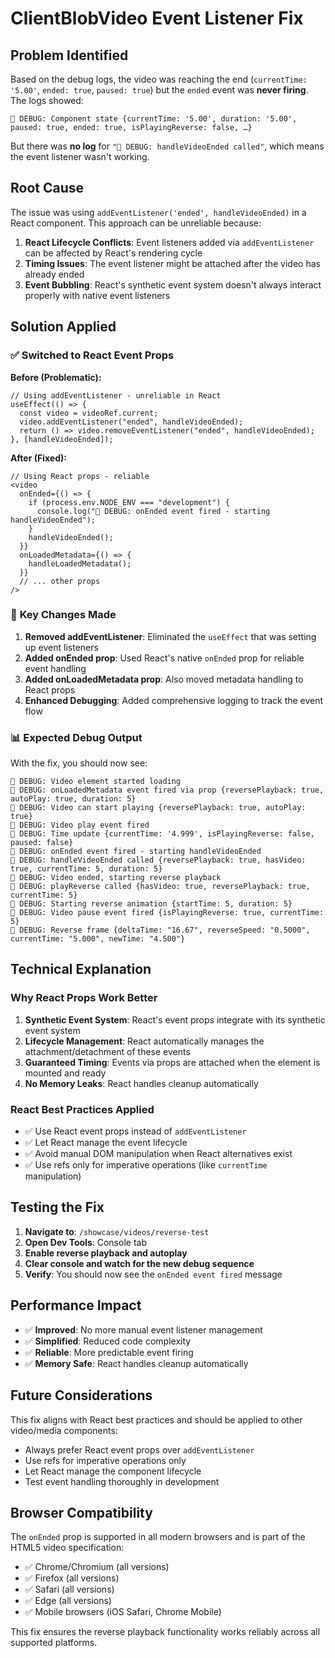 # ClientBlobVideo Event Listener Fix

## Problem Identified

Based on the debug logs, the video was reaching the end (`currentTime: '5.00'`, `ended: true`, `paused: true`) but the `ended` event was **never firing**. The logs showed:

```
🎥 DEBUG: Component state {currentTime: '5.00', duration: '5.00', paused: true, ended: true, isPlayingReverse: false, …}
```

But there was **no log** for `"🎥 DEBUG: handleVideoEnded called"`, which means the event listener wasn't working.

## Root Cause

The issue was using `addEventListener('ended', handleVideoEnded)` in a React component. This approach can be unreliable because:

1. **React Lifecycle Conflicts**: Event listeners added via `addEventListener` can be affected by React's rendering cycle
2. **Timing Issues**: The event listener might be attached after the video has already ended
3. **Event Bubbling**: React's synthetic event system doesn't always interact properly with native event listeners

## Solution Applied

### ✅ **Switched to React Event Props**

**Before (Problematic):**

```tsx
// Using addEventListener - unreliable in React
useEffect(() => {
  const video = videoRef.current;
  video.addEventListener("ended", handleVideoEnded);
  return () => video.removeEventListener("ended", handleVideoEnded);
}, [handleVideoEnded]);
```

**After (Fixed):**

```tsx
// Using React props - reliable
<video
  onEnded={() => {
    if (process.env.NODE_ENV === "development") {
      console.log("🎥 DEBUG: onEnded event fired - starting handleVideoEnded");
    }
    handleVideoEnded();
  }}
  onLoadedMetadata={() => {
    handleLoadedMetadata();
  }}
  // ... other props
/>
```

### 🔧 **Key Changes Made**

1. **Removed addEventListener**: Eliminated the `useEffect` that was setting up event listeners
2. **Added onEnded prop**: Used React's native `onEnded` prop for reliable event handling
3. **Added onLoadedMetadata prop**: Also moved metadata handling to React props
4. **Enhanced Debugging**: Added comprehensive logging to track the event flow

### 📊 **Expected Debug Output**

With the fix, you should now see:

```
🎥 DEBUG: Video element started loading
🎥 DEBUG: onLoadedMetadata event fired via prop {reversePlayback: true, autoPlay: true, duration: 5}
🎥 DEBUG: Video can start playing {reversePlayback: true, autoPlay: true}
🎥 DEBUG: Video play event fired
🎥 DEBUG: Time update {currentTime: '4.999', isPlayingReverse: false, paused: false}
🎥 DEBUG: onEnded event fired - starting handleVideoEnded
🎥 DEBUG: handleVideoEnded called {reversePlayback: true, hasVideo: true, currentTime: 5, duration: 5}
🎥 DEBUG: Video ended, starting reverse playback
🎥 DEBUG: playReverse called {hasVideo: true, reversePlayback: true, currentTime: 5}
🎥 DEBUG: Starting reverse animation {startTime: 5, duration: 5}
🎥 DEBUG: Video pause event fired {isPlayingReverse: true, currentTime: 5}
🎥 DEBUG: Reverse frame {deltaTime: "16.67", reverseSpeed: "0.5000", currentTime: "5.000", newTime: "4.500"}
```

## Technical Explanation

### **Why React Props Work Better**

1. **Synthetic Event System**: React's event props integrate with its synthetic event system
2. **Lifecycle Management**: React automatically manages the attachment/detachment of these events
3. **Guaranteed Timing**: Events via props are attached when the element is mounted and ready
4. **No Memory Leaks**: React handles cleanup automatically

### **React Best Practices Applied**

- ✅ Use React event props instead of `addEventListener`
- ✅ Let React manage the event lifecycle
- ✅ Avoid manual DOM manipulation when React alternatives exist
- ✅ Use refs only for imperative operations (like `currentTime` manipulation)

## Testing the Fix

1. **Navigate to**: `/showcase/videos/reverse-test`
2. **Open Dev Tools**: Console tab
3. **Enable reverse playback and autoplay**
4. **Clear console and watch for the new debug sequence**
5. **Verify**: You should now see the `onEnded event fired` message

## Performance Impact

- ✅ **Improved**: No more manual event listener management
- ✅ **Simplified**: Reduced code complexity
- ✅ **Reliable**: More predictable event firing
- ✅ **Memory Safe**: React handles cleanup automatically

## Future Considerations

This fix aligns with React best practices and should be applied to other video/media components:

- Always prefer React event props over `addEventListener`
- Use refs for imperative operations only
- Let React manage the component lifecycle
- Test event handling thoroughly in development

## Browser Compatibility

The `onEnded` prop is supported in all modern browsers and is part of the HTML5 video specification:

- ✅ Chrome/Chromium (all versions)
- ✅ Firefox (all versions)
- ✅ Safari (all versions)
- ✅ Edge (all versions)
- ✅ Mobile browsers (iOS Safari, Chrome Mobile)

This fix ensures the reverse playback functionality works reliably across all supported platforms.
